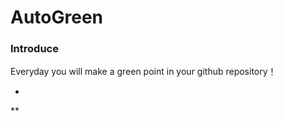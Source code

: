 # AutoGreen
### Introduce

Everyday you will make a green point in your github repository！ 



*
**

